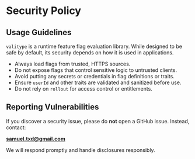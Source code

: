 # Security Policy

## Usage Guidelines

`valitype` is a runtime feature flag evaluation library. While designed to be safe by default, its security depends on how it is used in applications.

- Always load flags from trusted, HTTPS sources.
- Do not expose flags that control sensitive logic to untrusted clients.
- Avoid putting any secrets or credentials in flag definitions or traits.
- Ensure `userId` and other traits are validated and sanitized before use.
- Do not rely on `rollout` for access control or entitlements.

## Reporting Vulnerabilities

If you discover a security issue, please do **not** open a GitHub issue. Instead, contact:

**[samuel.txd@gmail.com](mailto:samuel.txd@gmail.com)**

We will respond promptly and handle disclosures responsibly.

